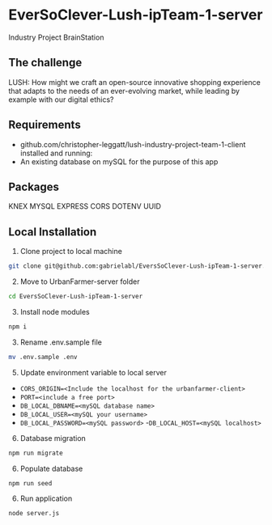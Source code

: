 # EverSoClever-Lush-ipTeam-1-server
Industry Project BrainStation 

## The challenge
LUSH: How might we craft an open-source innovative shopping experience that adapts to the needs of an ever-evolving market, while leading by example with our digital ethics?

## Requirements
- github.com/christopher-leggatt/lush-industry-project-team-1-client installed and running: 
- An existing database on mySQL for the purpose of this app

## Packages
KNEX MYSQL EXPRESS CORS DOTENV UUID

## Local Installation
1. Clone project to local machine

```bash
git clone git@github.com:gabrielabl/EversSoClever-Lush-ipTeam-1-server.git
```
2. Move to UrbanFarmer-server folder

```bash
cd EversSoClever-Lush-ipTeam-1-server
```

3. Install node modules

```bash
npm i 
```
3. Rename .env.sample file

```bash
mv .env.sample .env
```
  
5. Update environment variable to local server

- `CORS_ORIGIN=<Include the localhost for the urbanfarmer-client>`
- `PORT=<include a free port>`
- `DB_LOCAL_DBNAME=<mySQL database name>`
- `DB_LOCAL_USER=<mySQL your username>`
- `DB_LOCAL_PASSWORD=<mySQL password>`
-`DB_LOCAL_HOST=<mySQL localhost>`

6. Database migration

```bash
npm run migrate
```

6. Populate database

```bash
npm run seed
```

6. Run application

```bash
node server.js
```


